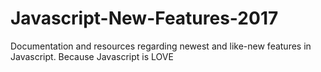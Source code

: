 # Javascript-New-Features-2017
Documentation and resources regarding newest and like-new features in Javascript. Because Javascript is LOVE
